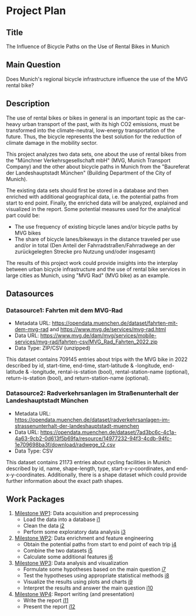 # Project Plan

## Title

The Influence of Bicycle Paths on the Use of Rental Bikes in Munich

## Main Question

Does Munich's regional bicycle infrastructure influence the use of the MVG rental bike?

## Description

The use of rental bikes or bikes in general is an important topic as the car-heavy urban transport of the past, with its high CO2 emissions, must be transformed into the climate-neutral, low-energy transportation of the future. Thus, the bicycle represents the best solution for the reduction of climate damage in the mobility sector.

This project analyzes two data sets, one about the use of rental bikes from the "Münchner Verkehrsgesellschaft mbH" (MVG, Munich Transport Company) and the other about bicycle paths in Munich from the "Baureferat der Landeshauptstadt München" (Building Department of the City of Munich).

The existing data sets should first be stored in a database and then enriched with additional geographical data, i.e. the potential paths from start to end point. Finally, the enriched data will be analyzed, explained and visualized in the report. Some potential measures used for the analytical part could be:
- The use frequency of existing bicycle lanes and/or bicycle paths by MVG bikes
- The share of bicycle lanes/bikeways in the distance traveled per use and/or in total (Den Anteil der Fahrradstraßen/Fahrradwege an der zurückgelegten Strecke pro Nutzung und/oder insgesamt)

The results of this project work could provide insights into the interplay between urban bicycle infrastructure and the use of rental bike services in large cities as Munich, using "MVG Rad" (MVG bike) as an example.

## Datasources

### Datasource1: Fahrten mit dem MVG-Rad
* Metadata URL: https://opendata.muenchen.de/dataset/fahrten-mit-dem-mvg-rad and https://www.mvg.de/services/mvg-rad.html
* Data URL: https://www.mvg.de/dam/mvg/services/mobile-services/mvg-rad/fahrten-csv/MVG_Rad_Fahrten_2022.zip
* Data Type: ZIP/CSV (unzipped)

This dataset contains 709145 entries about trips with the MVG bike in 2022 described by id, start-time, end-time, start-latitude & -longitude, end-latitude & -longitude, rental-is-station (bool), rental-station-name (optional), return-is-station (bool), and return-station-name (optional).

### Datasource2: Radverkehrsanlagen im Straßenunterhalt der Landeshauptstadt München
* Metadata URL: https://opendata.muenchen.de/dataset/radverkehrsanlagen-im-strassenunterhalt-der-landeshauptstadt-muenchen
* Data URL: https://opendata.muenchen.de/dataset/7ad3bc6c-4c1a-4a63-9cb2-0d613f5b69fa/resource/14977232-94f3-4cdb-94fc-1e709698ba3f/download/radwege_t2.csv
* Data Type: CSV

This dataset contains 21173 entries about cycling facilities in Munich described by id, name, shape-length, type, start-x-y-coordinates, and end-x-y-coordinates. Additionally, there is a shape dataset which could provide further information about the exact path shapes.

## Work Packages

1. [Milestone WP1](https://github.com/M-HRL/made/milestone/1): Data acquisition and preprocessing
	- Load the data into a database [i1](https://github.com/M-HRL/made/issues/1)
	- Clean the data [i2](https://github.com/M-HRL/made/issues/2)
	- Perform some exploratory data analysis [i3](https://github.com/M-HRL/made/issues/3)
2. [Milestone WP2](https://github.com/M-HRL/made/milestone/2): Data enrichment and feature engineering
	- Obtain the potential paths from start to end point of each trip [i4](https://github.com/M-HRL/made/issues/4)
	- Combine the two datasets [i5](https://github.com/M-HRL/made/issues/5)
	- Calculate some additional features [i6](https://github.com/M-HRL/made/issues/6)
3. [Milestone WP3](https://github.com/M-HRL/made/milestone/3): Data analysis and visualization
	- Formulate some hypotheses based on the main question [i7](https://github.com/M-HRL/made/issues/7)
	- Test the hypotheses using appropriate statistical methods [i8](https://github.com/M-HRL/made/issues/8)
	- Visualize the results using plots and charts [i9](https://github.com/M-HRL/made/issues/9)
	- Interpret the results and answer the main question [i10](https://github.com/M-HRL/made/issues/10)
4. [Milestone WP4](https://github.com/M-HRL/made/milestone/4): Report writing (and presentation)
	- Write the report [i11](https://github.com/M-HRL/made/issues/11)
	- Present the report [i12](https://github.com/M-HRL/made/issues/12)
